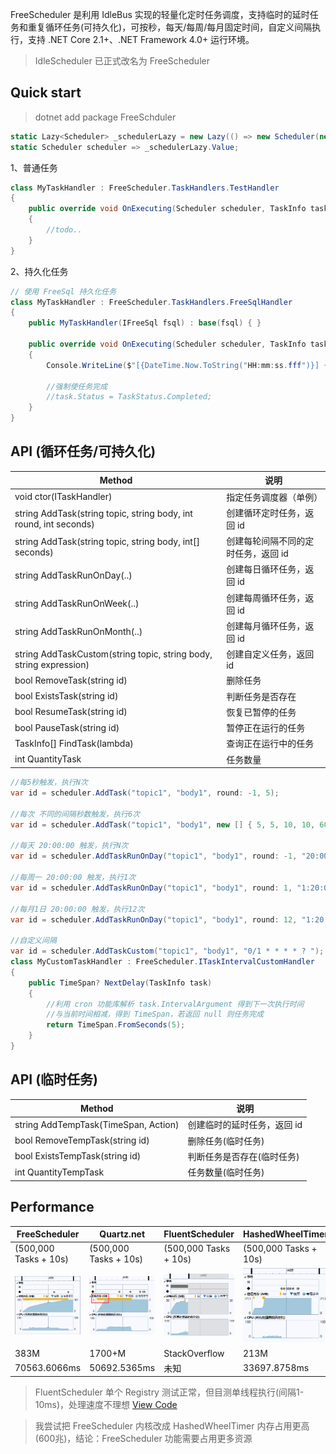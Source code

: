 FreeScheduler 是利用 IdleBus 实现的轻量化定时任务调度，支持临时的延时任务和重复循环任务(可持久化)，可按秒，每天/每周/每月固定时间，自定义间隔执行，支持 .NET Core 2.1+、.NET Framework 4.0+ 运行环境。

> IdleScheduler 已正式改名为 FreeScheduler

## Quick start

> dotnet add package FreeSchduler

```c#
static Lazy<Scheduler> _schedulerLazy = new Lazy(() => new Scheduler(new MyTaskHandler()));
static Scheduler scheduler => _schedulerLazy.Value;
```

1、普通任务

```c#
class MyTaskHandler : FreeScheduler.TaskHandlers.TestHandler
{
    public override void OnExecuting(Scheduler scheduler, TaskInfo task)
    {
        //todo..
    }
}
```

2、持久化任务

```c#
// 使用 FreeSql 持久化任务
class MyTaskHandler : FreeScheduler.TaskHandlers.FreeSqlHandler
{
    public MyTaskHandler(IFreeSql fsql) : base(fsql) { }

    public override void OnExecuting(Scheduler scheduler, TaskInfo task)
    {
        Console.WriteLine($"[{DateTime.Now.ToString("HH:mm:ss.fff")}] {task.Topic} 被执行");

        //强制使任务完成
        //task.Status = TaskStatus.Completed;
    }
}
```

## API (循环任务/可持久化)

| Method | 说明 |
| -- | -- |
| void ctor(ITaskHandler) | 指定任务调度器（单例） |
| string AddTask(string topic, string body, int round, int seconds) | 创建循环定时任务，返回 id |
| string AddTask(string topic, string body, int[] seconds) | 创建每轮间隔不同的定时任务，返回 id |
| string AddTaskRunOnDay(..) | 创建每日循环任务，返回 id |
| string AddTaskRunOnWeek(..) | 创建每周循环任务，返回 id |
| string AddTaskRunOnMonth(..) | 创建每月循环任务，返回 id |
| string AddTaskCustom(string topic, string body, string expression) | 创建自定义任务，返回 id |
| bool RemoveTask(string id) | 删除任务 |
| bool ExistsTask(string id) | 判断任务是否存在 |
| bool ResumeTask(string id) | 恢复已暂停的任务 |
| bool PauseTask(string id) | 暂停正在运行的任务 |
| TaskInfo[] FindTask(lambda) | 查询正在运行中的任务 |
| int QuantityTask | 任务数量 |

```c#
//每5秒触发，执行N次
var id = scheduler.AddTask("topic1", "body1", round: -1, 5);

//每次 不同的间隔秒数触发，执行6次
var id = scheduler.AddTask("topic1", "body1", new [] { 5, 5, 10, 10, 60, 60 });

//每天 20:00:00 触发，执行N次
var id = scheduler.AddTaskRunOnDay("topic1", "body1", round: -1, "20:00:00");

//每周一 20:00:00 触发，执行1次
var id = scheduler.AddTaskRunOnDay("topic1", "body1", round: 1, "1:20:00:00");

//每月1日 20:00:00 触发，执行12次
var id = scheduler.AddTaskRunOnDay("topic1", "body1", round: 12, "1:20:00:00");

//自定义间隔
var id = scheduler.AddTaskCustom("topic1", "body1", "0/1 * * * * ? ");
class MyCustomTaskHandler : FreeScheduler.ITaskIntervalCustomHandler
{
    public TimeSpan? NextDelay(TaskInfo task)
    {
        //利用 cron 功能库解析 task.IntervalArgument 得到下一次执行时间
        //与当前时间相减，得到 TimeSpan，若返回 null 则任务完成
        return TimeSpan.FromSeconds(5);
    }
}
```

## API (临时任务)

| Method | 说明 |
| -- | -- |
| string AddTempTask(TimeSpan, Action) | 创建临时的延时任务，返回 id |
| bool RemoveTempTask(string id) | 删除任务(临时任务) |
| bool ExistsTempTask(string id) | 判断任务是否存在(临时任务) |
| int QuantityTempTask | 任务数量(临时任务) |

## Performance

| FreeScheduler | Quartz.net | FluentScheduler | HashedWheelTimer |
| -- | -- | -- | -- |
| (500,000 Tasks + 10s) | (500,000 Tasks + 10s) | (500,000 Tasks + 10s) | (500,000 Tasks + 10s) |
| <img src="https://github.com/2881099/FreeScheduler/blob/master/Examples/Examples_FreeScheduler_VsQuartz/performance_self.png?raw=true"/> | <img src="https://github.com/2881099/FreeScheduler/blob/master/Examples/Examples_FreeScheduler_VsQuartz/performance_quartz.png?raw=true"/> | <img src="https://github.com/2881099/FreeScheduler/blob/master/Examples/Examples_FreeScheduler_VsQuartz/performance_fluentscheduler.png?raw=true"/> | <img src="https://github.com/2881099/FreeScheduler/blob/master/Examples/Examples_FreeScheduler_VsQuartz/performance_hashedwheeltimer.png?raw=true"/> |
| 383M | 1700+M | StackOverflow | 213M |
| 70563.6066ms | 50692.5365ms | 未知 | 33697.8758ms |

> FluentScheduler 单个 Registry 测试正常，但目测单线程执行(间隔1-10ms)，处理速度不理想 [View Code](https://github.com/2881099/FreeScheduler/blob/master/Examples/Examples_FreeScheduler_VsQuartz/Program.cs)

> 我尝试把 FreeScheduler 内核改成 HashedWheelTimer 内存占用更高(600兆)，结论：FreeScheduler 功能需要占用更多资源

